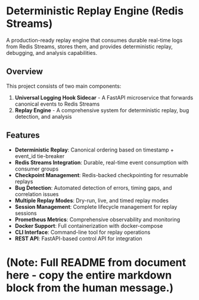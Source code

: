 # Deterministic Replay Engine (Redis Streams)

A production-ready replay engine that consumes durable real-time logs from Redis Streams, stores them, and provides deterministic replay, debugging, and analysis capabilities.

## Overview

This project consists of two main components:

1. **Universal Logging Hook Sidecar** - A FastAPI microservice that forwards canonical events to Redis Streams
2. **Replay Engine** - A comprehensive system for deterministic replay, bug detection, and analysis

## Features

- **Deterministic Replay**: Canonical ordering based on timestamp + event_id tie-breaker
- **Redis Streams Integration**: Durable, real-time event consumption with consumer groups
- **Checkpoint Management**: Redis-backed checkpointing for resumable replays
- **Bug Detection**: Automated detection of errors, timing gaps, and correlation issues
- **Multiple Replay Modes**: Dry-run, live, and timed replay modes
- **Session Management**: Complete lifecycle management for replay sessions
- **Prometheus Metrics**: Comprehensive observability and monitoring
- **Docker Support**: Full containerization with docker-compose
- **CLI Interface**: Command-line tool for replay operations
- **REST API**: FastAPI-based control API for integration

# (Note: Full README from document here - copy the entire markdown block from the human message.)